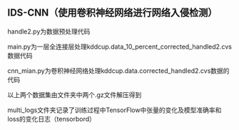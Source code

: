 ## IDS-CNN（使用卷积神经网络进行网络入侵检测）
handle2.py为数据预处理代码

main.py为一层全连接层处理kddcup.data_10_percent_corrected_handled2.cvs数据代码  

cnn_mian.py为卷积神经网络处理kddcup.data.corrected_handled2.cvs数据的代码  

以上两个数据集由文件夹中两个.gz文件解压得到  

multi_logs文件夹记录了训练过程中TensorFlow中张量的变化及模型准确率和loss的变化日志（tensorbord）  
